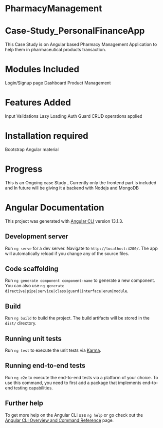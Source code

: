 # PharmacyManagement
# Case-Study_PersonalFinanceApp

This Case Study is on Angular based Pharmacy Management Application to help them in pharmaceutical products transaction.

# Modules Included
Login/Signup page
Dashboard
Product Management


# Features Added
Input Validations
Lazy Loading
Auth Guard
CRUD operations applied

# Installation required
Bootstrap
Angular material

# Progress
This is an Ongoing case Study , Currently only the frontend part is included and In future will be giving it a backend with Nodejs and MongoDB

# Angular Documentation

This project was generated with [Angular CLI](https://github.com/angular/angular-cli) version 13.1.3.

## Development server

Run `ng serve` for a dev server. Navigate to `http://localhost:4200/`. The app will automatically reload if you change any of the source files.

## Code scaffolding

Run `ng generate component component-name` to generate a new component. You can also use `ng generate directive|pipe|service|class|guard|interface|enum|module`.

## Build

Run `ng build` to build the project. The build artifacts will be stored in the `dist/` directory.

## Running unit tests

Run `ng test` to execute the unit tests via [Karma](https://karma-runner.github.io).

## Running end-to-end tests

Run `ng e2e` to execute the end-to-end tests via a platform of your choice. To use this command, you need to first add a package that implements end-to-end testing capabilities.

## Further help

To get more help on the Angular CLI use `ng help` or go check out the [Angular CLI Overview and Command Reference](https://angular.io/cli) page.
